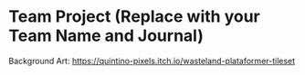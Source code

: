# Team Project (Replace with your Team Name and Journal)

Background Art:
https://quintino-pixels.itch.io/wasteland-plataformer-tileset
